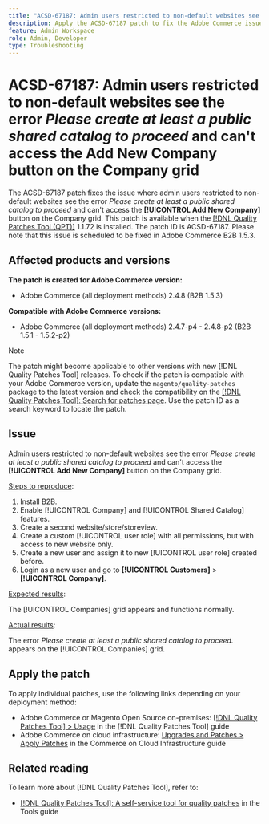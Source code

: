 ```yaml
---
title: "ACSD-67187: Admin users restricted to non-default websites see the error *Please create at least a public shared catalog to proceed* and can't access the **Add New Company** button on the Company grid"
description: Apply the ACSD-67187 patch to fix the Adobe Commerce issue where admin users restricted to non-default websites see the error "Please create at least a public shared catalog to proceed" and cannot access the "Add New Company" button on the Company grid.
feature: Admin Workspace
role: Admin, Developer
type: Troubleshooting
---
```


# ACSD-67187: Admin users restricted to non-default websites see the error *Please create at least a public shared catalog to proceed* and can't access the **Add New Company** button on the Company grid

The ACSD-67187 patch fixes the issue where admin users restricted to non-default websites see the error *Please create at least a public shared catalog to proceed* and can't access the **[!UICONTROL Add New Company]** button on the Company grid. This patch is available when the [[!DNL Quality Patches Tool (QPT)]](/help/tools/quality-patches-tool/quality-patches-tool-to-self-serve-quality-patches.md) 1.1.72 is installed. The patch ID is ACSD-67187. Please note that this issue is scheduled to be fixed in Adobe Commerce B2B 1.5.3.

## Affected products and versions

**The patch is created for Adobe Commerce version:**

* Adobe Commerce (all deployment methods) 2.4.8 (B2B 1.5.3)

**Compatible with Adobe Commerce versions:**

* Adobe Commerce (all deployment methods) 2.4.7-p4 - 2.4.8-p2 (B2B 1.5.1 - 1.5.2-p2)

>[!NOTE]
>
>The patch might become applicable to other versions with new [!DNL Quality Patches Tool] releases. To check if the patch is compatible with your Adobe Commerce version, update the `magento/quality-patches` package to the latest version and check the compatibility on the [[!DNL Quality Patches Tool]: Search for patches page](https://experienceleague.adobe.com/tools/commerce-quality-patches/index.html). Use the patch ID as a search keyword to locate the patch.

## Issue

Admin users restricted to non-default websites see the error *Please create at least a public shared catalog to proceed* and can't access the **[!UICONTROL Add New Company]** button on the Company grid.

<u>Steps to reproduce</u>:

1. Install B2B.
1. Enable [!UICONTROL Company] and [!UICONTROL Shared Catalog] features.
1. Create a second website/store/storeview.
1. Create a custom [!UICONTROL user role] with all permissions, but with access to new website only.
1. Create a new user and assign it to new [!UICONTROL user role] created before.
1. Login as a new user and go to **[!UICONTROL Customers]** > **[!UICONTROL Company]**.

<u>Expected results</u>:

The [!UICONTROL Companies] grid appears and functions normally.

<u>Actual results</u>:

The error *Please create at least a public shared catalog to proceed.* appears on the [!UICONTROL Companies] grid.

## Apply the patch

To apply individual patches, use the following links depending on your deployment method:

* Adobe Commerce or Magento Open Source on-premises: [[!DNL Quality Patches Tool] > Usage](/help/tools/quality-patches-tool/usage.md) in the [!DNL Quality Patches Tool] guide
* Adobe Commerce on cloud infrastructure: [Upgrades and Patches > Apply Patches](https://experienceleague.adobe.com/docs/commerce-cloud-service/user-guide/develop/upgrade/apply-patches.html) in the Commerce on Cloud Infrastructure guide

## Related reading

To learn more about [!DNL Quality Patches Tool], refer to:

* [[!DNL Quality Patches Tool]: A self-service tool for quality patches](/help/tools/quality-patches-tool/quality-patches-tool-to-self-serve-quality-patches.md) in the Tools guide
